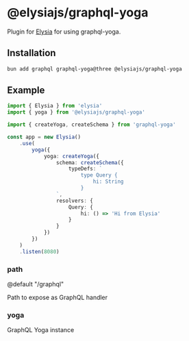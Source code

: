 # @elysiajs/graphql-yoga
Plugin for [Elysia](https://github.com/elysiajs/elysia) for using graphql-yoga.

## Installation
```bash
bun add graphql graphql-yoga@three @elysiajs/graphql-yoga
```

## Example
```typescript
import { Elysia } from 'elysia'
import { yoga } from '@elysiajs/graphql-yoga'

import { createYoga, createSchema } from 'graphql-yoga'

const app = new Elysia()
    .use(
        yoga({
            yoga: createYoga({
                schema: createSchema({
                    typeDefs: `
                        type Query {
                            hi: String
                        }
                `,
                resolvers: {
                    Query: {
                        hi: () => 'Hi from Elysia'
                    }
                }
            })
        })
    )
    .listen(8080)
```
### path
@default "/graphql"

Path to expose as GraphQL handler

### yoga
GraphQL Yoga instance
